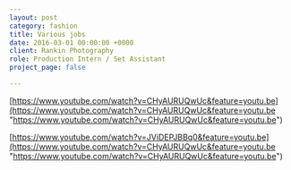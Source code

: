 ```yaml
---
layout: post
category: fashion
title: Various jobs
date: 2016-03-01 00:00:00 +0000
client: Rankin Photography
role: Production Intern / Set Assistant
project_page: false

---
```

[https://www.youtube.com/watch?v=CHyAURUQwUc&feature=youtu.be](https://www.youtube.com/watch?v=CHyAURUQwUc&feature=youtu.be "https://www.youtube.com/watch?v=CHyAURUQwUc&feature=youtu.be")

[https://www.youtube.com/watch?v=JViDEPJBBq0&feature=youtu.be](https://www.youtube.com/watch?v=CHyAURUQwUc&feature=youtu.be "https://www.youtube.com/watch?v=CHyAURUQwUc&feature=youtu.be")